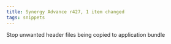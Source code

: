 ```yaml
---
title: Synergy Advance r427, 1 item changed
tags: snippets
---
```


Stop unwanted header files being copied to application bundle
